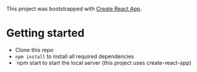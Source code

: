 This project was bootstrapped with [Create React App](https://github.com/facebook/create-react-app).

# Getting started
* Clone this repo
* `npm install` to install all required dependencies
* `npm start to start the local server (this project uses create-react-app)

